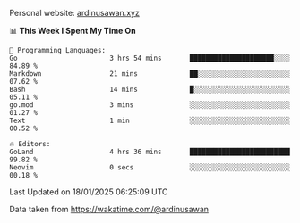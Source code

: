 Personal website: [ardinusawan.xyz](https://ardinusawan.xyz)

<!--START_SECTION:waka-->
📊 **This Week I Spent My Time On** 

```text
💬 Programming Languages: 
Go                       3 hrs 54 mins       █████████████████████░░░░   84.89 % 
Markdown                 21 mins             ██░░░░░░░░░░░░░░░░░░░░░░░   07.62 % 
Bash                     14 mins             █░░░░░░░░░░░░░░░░░░░░░░░░   05.11 % 
go.mod                   3 mins              ░░░░░░░░░░░░░░░░░░░░░░░░░   01.27 % 
Text                     1 min               ░░░░░░░░░░░░░░░░░░░░░░░░░   00.52 % 

🔥 Editors: 
GoLand                   4 hrs 36 mins       █████████████████████████   99.82 % 
Neovim                   0 secs              ░░░░░░░░░░░░░░░░░░░░░░░░░   00.18 % 
```


 Last Updated on 18/01/2025 06:25:09 UTC
<!--END_SECTION:waka-->
Data taken from https://wakatime.com/@ardinusawan
